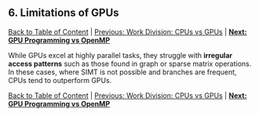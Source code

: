 ## 6. Limitations of GPUs
[Back to Table of Content](../../Readme.md) | [Previous: Work Division: CPUs vs GPUs](06_work_division.md) | **[Next: GPU Programming vs OpenMP](08_gpu_vs_openmp.md)**

While GPUs excel at highly parallel tasks, they struggle with **irregular access patterns** such as those found in graph or sparse matrix operations. In these cases, where SIMT is not possible and branches are frequent, CPUs tend to outperform GPUs.

[Back to Table of Content](../../Readme.md) | [Previous: Work Division: CPUs vs GPUs](06_work_division.md) | **[Next: GPU Programming vs OpenMP](08_gpu_vs_openmp.md)**
